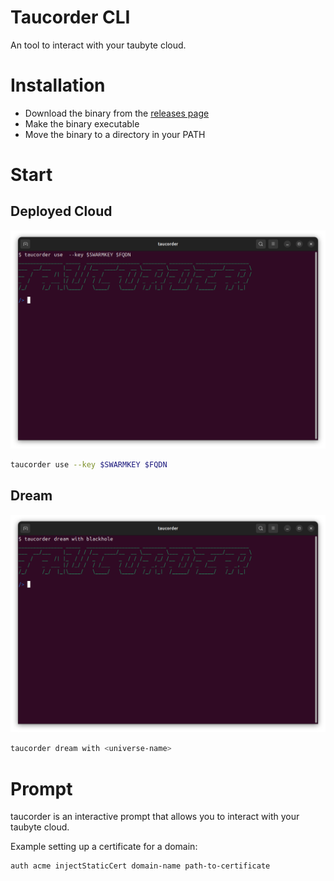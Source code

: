 # Taucorder CLI
An tool to interact with your taubyte cloud. 


# Installation

- Download the binary from the [releases page](https://github.com/taubyte/taucorder/releases)
- Make the binary executable
- Move the binary to a directory in your PATH

# Start

## Deployed Cloud

![](./images/screenshot.png)

```bash
taucorder use --key $SWARMKEY $FQDN
```


## Dream

![](./images/screenshot-dream.png)

```bash
taucorder dream with <universe-name>
```

# Prompt
taucorder is an interactive prompt that allows you to interact with your taubyte cloud.

Example setting up a certificate for a domain:

```bash
auth acme injectStaticCert domain-name path-to-certificate
```

